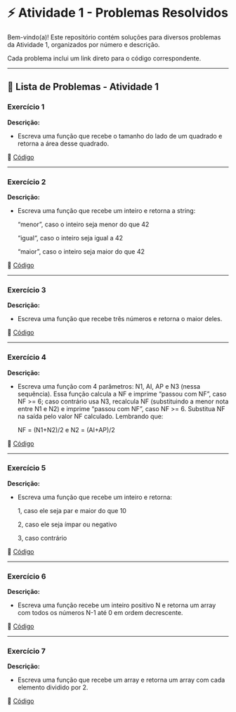 # ⚡ Atividade 1 - Problemas Resolvidos  

Bem-vindo(a)! Este repositório contém soluções para diversos problemas da Atividade 1, organizados por número e descrição.  

Cada problema inclui um link direto para o código correspondente. 

---

## 📄 Lista de Problemas - Atividade 1

### Exercício 1  
**Descrição:**  

-  Escreva uma função que recebe o tamanho do lado de um quadrado e retorna a área desse quadrado. 

🔗 [Código](https://github.com/Miguel-Russo/Faculdade/blob/main/2%C2%B0%20Semestre%20-%202024_2/Linguagem%20de%20Programa%C3%A7%C3%A3o/Atividade%201/Exerc%C3%ADcio_1.js)

---

### Exercício 2  
**Descrição:**  

-  Escreva uma função que recebe um inteiro e retorna a string:
   
    “menor”, caso o inteiro seja menor do que 42
    
    “igual“, caso o inteiro seja igual a 42
   
    “maior”, caso o inteiro seja maior do que 42


🔗 [Código](https://github.com/Miguel-Russo/Faculdade/blob/main/2%C2%B0%20Semestre%20-%202024_2/Linguagem%20de%20Programa%C3%A7%C3%A3o/Atividade%201/Exerc%C3%ADcio_2.js)  

---

### Exercício 3 
**Descrição:**  

-  Escreva uma função que recebe três números e retorna o maior deles.

🔗 [Código](https://github.com/Miguel-Russo/Faculdade/blob/main/2%C2%B0%20Semestre%20-%202024_2/Linguagem%20de%20Programa%C3%A7%C3%A3o/Atividade%201/Exerc%C3%ADcio_3.js)

---

### Exercício 4  
**Descrição:**  

-  Escreva uma função com 4 parâmetros: N1, AI, AP e N3 (nessa sequência). Essa função calcula a NF e imprime “passou com NF”, caso N⁢F >= 6; caso contrário usa N3, recalcula NF (substituindo a menor nota entre N1 e N2) e imprime “passou com NF”, caso N⁢F >= 6. Substitua NF na saída pelo valor NF calculado. Lembrando que: 

    N⁢F = (N⁢1+N⁢2)/2 e N⁢2 = (A⁢I+A⁢P)/2 

🔗 [Código](https://github.com/Miguel-Russo/Faculdade/blob/main/2%C2%B0%20Semestre%20-%202024_2/Linguagem%20de%20Programa%C3%A7%C3%A3o/Atividade%201/Exerc%C3%ADcio_4.js) 

---

### Exercício 5  
**Descrição:**  

-  Escreva uma função que recebe um inteiro e retorna: 

    1, caso ele seja par e maior do que 10 

    2, caso ele seja ímpar ou negativo 

    3, caso contrário 

🔗 [Código](https://github.com/Miguel-Russo/Faculdade/blob/main/2%C2%B0%20Semestre%20-%202024_2/Linguagem%20de%20Programa%C3%A7%C3%A3o/Atividade%201/Exerc%C3%ADcio_5.js)  

---

### Exercício 6  
**Descrição:**  

-  Escreva uma função recebe um inteiro positivo N e retorna um array com todos os números N-1 até 0 em ordem decrescente. 

🔗 [Código](https://github.com/Miguel-Russo/Faculdade/blob/main/2%C2%B0%20Semestre%20-%202024_2/Linguagem%20de%20Programa%C3%A7%C3%A3o/Atividade%201/Exerc%C3%ADcio_6.js)

---

### Exercício 7 
**Descrição:**  

-  Escreva uma função que recebe um array e retorna um array com cada elemento dividido por 2. 

🔗 [Código](https://github.com/Miguel-Russo/Faculdade/blob/main/2%C2%B0%20Semestre%20-%202024_2/Linguagem%20de%20Programa%C3%A7%C3%A3o/Atividade%201/Exerc%C3%ADcio_7.js)  
